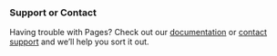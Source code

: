 
<meta charset="utf-8">
<p id='s'></p>
<style>
.node {
  cursor: pointer;
}
.node circle {
  fill: #fff;
  stroke: steelblue;
  stroke-width: 1.5px;
}
.node text {
  font: 10px sans-serif;
  color: #fff;
}
.link {
  fill: none;
  stroke: #ccc;
  stroke-width: 1.5px;
}
</style>

<script src="//d3js.org/d3.v3.min.js"></script>
<script>
var margin = {top: 20, right: 120, bottom: 20, left: 120},
    width = 960 - margin.right - margin.left,
    height = 800 - margin.top - margin.bottom;
var i = 0,
    duration = 750,
    root;
var tree = d3.layout.tree()
    .size([height, width]);
var diagonal = d3.svg.diagonal()
    .projection(function(d) { return [d.y, d.x]; });
var svg = d3.select("#s").append("svg")
    .attr("width", width + margin.right + margin.left)
    .attr("height", height + margin.top + margin.bottom)
  .append("g")
    .attr("transform", "translate(" + margin.left + "," + margin.top + ")");
d3.json("flare.json", function(error, flare) {
  if (error) throw error;
  root = flare;
  root.x0 = height / 2;
  root.y0 = 0;
  function collapse(d) {
    if (d.children) {
      d._children = d.children;
      d._children.forEach(collapse);
      d.children = null;
    }
  }
  root.children.forEach(collapse);
  update(root);
});
d3.select(self.frameElement).style("height", "800px");
function update(source) {
  // Compute the new tree layout.
  var nodes = tree.nodes(root).reverse(),
      links = tree.links(nodes);
  // Normalize for fixed-depth.
  nodes.forEach(function(d) { d.y = d.depth * 180; });
  // Update the nodes…
  var node = svg.selectAll("g.node")
      .data(nodes, function(d) { return d.id || (d.id = ++i); });
  // Enter any new nodes at the parent's previous position.
  var nodeEnter = node.enter().append("g")
      .attr("class", "node")
      .attr("transform", function(d) { return "translate(" + source.y0 + "," + source.x0 + ")"; })
      .on("click", click);
  nodeEnter.append("circle")
      .attr("r", 1e-6)
      .style("fill", function(d) { return d._children ? "lightsteelblue" : "#fff"; });
  nodeEnter.append("text")
      .attr("x", function(d) { return d.children || d._children ? -10 : 10; })
      .attr("dy", ".35em")
      .attr("text-anchor", function(d) { return d.children || d._children ? "end" : "start"; })
      .text(function(d) { return d.name; })
      .style("fill-opacity", 1e-6);
  // Transition nodes to their new position.
  var nodeUpdate = node.transition()
      .duration(duration)
      .attr("transform", function(d) { return "translate(" + d.y + "," + d.x + ")"; });
  nodeUpdate.select("circle")
      .attr("r", 4.5)
      .style("fill", function(d) { return d._children ? "lightsteelblue" : "#fff"; });
  nodeUpdate.select("text")
      .style("fill-opacity", 1);
  // Transition exiting nodes to the parent's new position.
  var nodeExit = node.exit().transition()
      .duration(duration)
      .attr("transform", function(d) { return "translate(" + source.y + "," + source.x + ")"; })
      .remove();
  nodeExit.select("circle")
      .attr("r", 1e-6);
  nodeExit.select("text")
      .style("fill-opacity", 1e-6);
  // Update the links…
  var link = svg.selectAll("path.link")
      .data(links, function(d) { return d.target.id; });
  // Enter any new links at the parent's previous position.
  link.enter().insert("path", "g")
      .attr("class", "link")
      .attr("d", function(d) {
        var o = {x: source.x0, y: source.y0};
        return diagonal({source: o, target: o});
      });
  // Transition links to their new position.
  link.transition()
      .duration(duration)
      .attr("d", diagonal);
  // Transition exiting nodes to the parent's new position.
  link.exit().transition()
      .duration(duration)
      .attr("d", function(d) {
        var o = {x: source.x, y: source.y};
        return diagonal({source: o, target: o});
      })
      .remove();
  // Stash the old positions for transition.
  nodes.forEach(function(d) {
    d.x0 = d.x;
    d.y0 = d.y;
  });
}
// Toggle children on click.
function click(d) {
  if (d.children) {
    d._children = d.children;
    d.children = null;
  } else {
    d.children = d._children;
    d._children = null;
  }
  update(d);
}
</script>

### Support or Contact

Having trouble with Pages? Check out our [documentation](https://help.github.com/categories/github-pages-basics/) or [contact support](https://github.com/contact) and we’ll help you sort it out.

